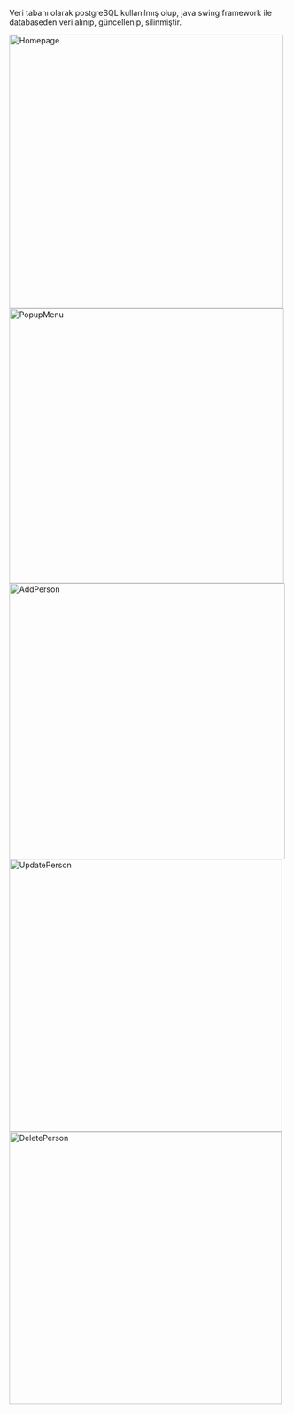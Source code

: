 
Veri tabanı olarak postgreSQL kullanılmış olup, java swing framework ile databaseden veri alınıp, güncellenip, silinmiştir.

<img width="495" alt="Homepage" src="https://github.com/kaanacikgoz/JavaSwing/assets/140348014/363074ca-736a-4dfa-a6f4-c5401f17c228">
<img width="496" alt="PopupMenu" src="https://github.com/kaanacikgoz/JavaSwing/assets/140348014/ab52c7f0-4489-4c3b-bc05-370d967b7abd">
<img width="498" alt="AddPerson" src="https://github.com/kaanacikgoz/JavaSwing/assets/140348014/477f45c0-3536-487b-b69b-14b72672a739">
<img width="493" alt="UpdatePerson" src="https://github.com/kaanacikgoz/JavaSwing/assets/140348014/f06b3380-7af1-452e-8186-a02e3abd1e62">
<img width="492" alt="DeletePerson" src="https://github.com/kaanacikgoz/JavaSwing/assets/140348014/5bc76b03-0f98-4978-8a09-ba5dfacb31af">
